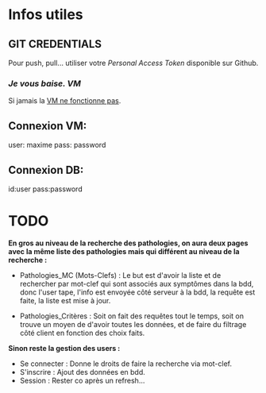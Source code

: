 # Infos utiles

## GIT CREDENTIALS

Pour push, pull... utiliser votre *Personal Access Token* disponible sur Github. 

### ***Je vous baise. VM***
Si jamais la [VM ne fonctionne pas](https://mega.nz/file/TQ01HA5R#lJZTauoUR7IHgFtcBrtCZc-7-wzqaUWqywc2RzRK6xE).

## Connexion VM:

user: maxime
pass: password 

## Connexion DB:
id:user
pass:password

# TODO

**En gros au niveau de la recherche des pathologies, on aura deux pages avec la même liste des pathologies mais qui différent au niveau de la recherche :**

- Pathologies_MC (Mots-Clefs) : Le but est d'avoir la liste et de rechercher par mot-clef qui sont associés aux symptômes dans la bdd, donc l'user tape, l'info est envoyée côté serveur à la bdd, la requête est faite, la liste est mise à jour.

- Pathologies_Critères : Soit on fait des requêtes tout le temps, soit on trouve un moyen de d'avoir toutes les données, et de faire du filtrage côté client en fonction des choix faits.

**Sinon reste la gestion des users :**

- Se connecter : Donne le droits de faire la recherche via mot-clef.
- S'inscrire : Ajout des données en bdd.
- Session : Rester co après un refresh...
